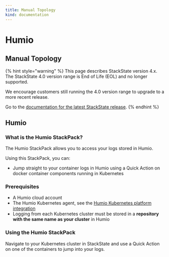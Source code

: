 ```yaml
---
title: Manual Topology
kind: documentation
---
```


# Humio

## Manual Topology

{% hint style="warning" %}
This page describes StackState version 4.x.  
The StackState 4.0 version range is End of Life (EOL) and no longer supported.

We encourage customers still running the 4.0 version range to upgrade to a more recent release.

Go to the [documentation for the latest StackState release](https://docs.stackstate.com/).
{% endhint %}

## Humio

### What is the Humio StackPack?

The Humio StackPack allows you to access your logs stored in Humio.

Using this StackPack, you can:

* Jump straight to your container logs in Humio using a Quick Action on docker container components running in Kubernetes

### Prerequisites

* A Humio cloud account
* The Humio Kubernetes agent, see the [Humio Kubernetes platform integration](https://docs.humio.com/integrations/platforms/kubernetes/)
* Logging from each Kubernetes cluster must be stored in a **repository with the same name as your cluster** in Humio

### Using the Humio StackPack

Navigate to your Kubernetes cluster in StackState and use a Quick Action on one of the containers to jump into your logs.

